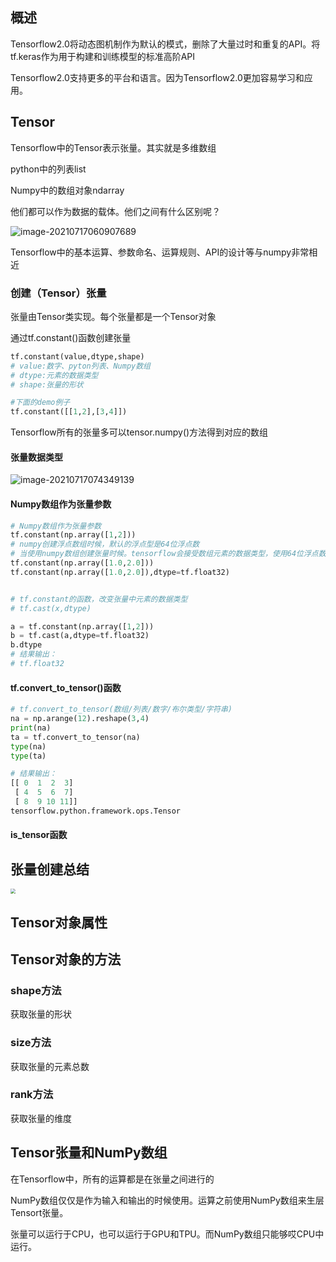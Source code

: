 ## 概述

Tensorflow2.0将动态图机制作为默认的模式，删除了大量过时和重复的API。将tf.keras作为用于构建和训练模型的标准高阶API

Tensorflow2.0支持更多的平台和语言。因为Tensorflow2.0更加容易学习和应用。





## Tensor

Tensorflow中的Tensor表示张量。其实就是多维数组

python中的列表list

Numpy中的数组对象ndarray

他们都可以作为数据的载体。他们之间有什么区别呢？

![image-20210717060907689](https://gitee.com/frewen1225/ImageUploader/raw/master/img/20210717061012.png)



Tensorflow中的基本运算、参数命名、运算规则、API的设计等与numpy非常相近



### 创建（Tensor）张量

张量由Tensor类实现。每个张量都是一个Tensor对象

通过tf.constant()函数创建张量

```python
tf.constant(value,dtype,shape)
# value:数字、pyton列表、Numpy数组
# dtype:元素的数据类型
# shape:张量的形状

#下面的demo例子
tf.constant([[1,2],[3,4]])
```

 

Tensorflow所有的张量多可以tensor.numpy()方法得到对应的数组

#### 张量数据类型

![image-20210717074349139](https://gitee.com/frewen1225/ImageUploader/raw/master/img/20210717074404.png)

#### Numpy数组作为张量参数

```python
# Numpy数组作为张量参数
tf.constant(np.array([1,2]))
# numpy创建浮点数组时候，默认的浮点型是64位浮点数
# 当使用numpy数组创建张量时候。tensorflow会接受数组元素的数据类型，使用64位浮点数保存数据
tf.constant(np.array([1.0,2.0]))
tf.constant(np.array([1.0,2.0]),dtype=tf.float32)
```

 

```python

# tf.constant的函数，改变张量中元素的数据类型
# tf.cast(x,dtype)

a = tf.constant(np.array([1,2]))
b = tf.cast(a,dtype=tf.float32)
b.dtype
# 结果输出：
# tf.float32
```

#### tf.convert_to_tensor()函数

```python
# tf.convert_to_tensor(数组/列表/数字/布尔类型/字符串)
na = np.arange(12).reshape(3,4)
print(na)
ta = tf.convert_to_tensor(na)
type(na)
type(ta)

# 结果输出：
[[ 0  1  2  3]
 [ 4  5  6  7]
 [ 8  9 10 11]]
tensorflow.python.framework.ops.Tensor
```

#### is_tensor函数



## 张量创建总结

<img src="https://gitee.com/frewen1225/ImageUploader/raw/master/img/20210718222327.png" style="zoom:50%;" />



## Tensor对象属性

 



## Tensor对象的方法

### shape方法

获取张量的形状

### size方法

获取张量的元素总数

### rank方法

获取张量的维度



## Tensor张量和NumPy数组

在Tensorflow中，所有的运算都是在张量之间进行的

NumPy数组仅仅是作为输入和输出的时候使用。运算之前使用NumPy数组来生层Tensort张量。

张量可以运行于CPU，也可以运行于GPU和TPU。而NumPy数组只能够哎CPU中运行。









